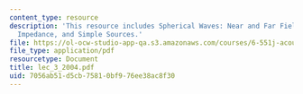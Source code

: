 ```yaml
---
content_type: resource
description: 'This resource includes Spherical Waves: Near and Far Field, Radiation
  Impedance, and Simple Sources.'
file: https://ol-ocw-studio-app-qa.s3.amazonaws.com/courses/6-551j-acoustics-of-speech-and-hearing-fall-2004/7056ab51d5cb75810bf976ee38ac8f30_lec_3_2004.pdf
file_type: application/pdf
resourcetype: Document
title: lec_3_2004.pdf
uid: 7056ab51-d5cb-7581-0bf9-76ee38ac8f30
---
```

